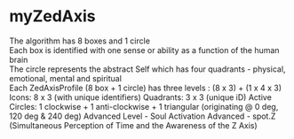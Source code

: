 # myZedAxis
The algorithm has 8 boxes and 1 circle<br>
Each box is identified with one sense or ability as a function of the human brain<br>
The circle represents the abstract Self which has four quadrants - physical, emotional, mental and spiritual<br>
Each ZedAxisProfile (8 box + 1 circle) has three levels : (8 x 3) + (1 x 4 x 3)
Icons: 8 x 3 (with unique identifiers)
Quadrants: 3 x 3 (unique iD)
Active Circles: 1 clockwise + 1 anti-clockwise + 1 triangular (originating @ 0 deg, 120 deg & 240 deg)
Advanced Level - Soul Activation
Advanced - spot.Z (Simultaneous Perception of Time and the Awareness of the Z Axis)
